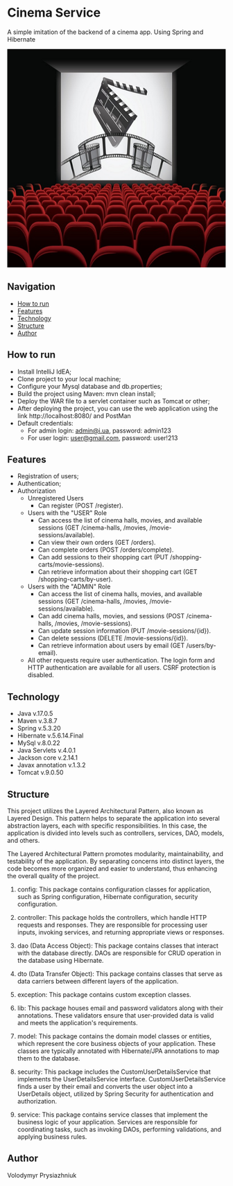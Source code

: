 # Cinema Service
A simple imitation of the backend of a cinema app. Using Spring and Hibernate

![Logo](logo.jpeg)

## Navigation
- [How to run](#how-to-run)
- [Features](#features)
- [Technology](#technology)
- [Structure](#structure)
- [Author](#author)

## How to run
- Install IntelliJ IdEA;
- Clone project to your local machine;
- Configure your Mysql database and db.properties;
- Build the project using Maven: mvn clean install;
- Deploy the WAR file to a servlet container such as Tomcat or other;
- After deploying the project, you can use the web application using the link http://localhost:8080/ and PostMan
- Default credentials:
  - For admin login: admin@i.ua, password: admin123
  - For user login: user@gmail.com, password: user!213

## Features
- Registration of users;
- Authentication;
- Authorization
  - Unregistered Users
    - Can register (POST /register).
  - Users with the "USER" Role
    - Can access the list of cinema halls, movies, and available sessions (GET /cinema-halls, /movies, /movie-sessions/available).
    - Can view their own orders (GET /orders).
    - Can complete orders (POST /orders/complete).
    - Can add sessions to their shopping cart (PUT /shopping-carts/movie-sessions).
    - Can retrieve information about their shopping cart (GET /shopping-carts/by-user).
  - Users with the "ADMIN" Role
    - Can access the list of cinema halls, movies, and available sessions (GET /cinema-halls, /movies, /movie-sessions/available).
    - Can add cinema halls, movies, and sessions (POST /cinema-halls, /movies, /movie-sessions).
    - Can update session information (PUT /movie-sessions/{id}).
    - Can delete sessions (DELETE /movie-sessions/{id}).
    - Can retrieve information about users by email (GET /users/by-email).
  - All other requests require user authentication. The login form and HTTP authentication are available for all users. CSRF protection is disabled.

## Technology
- Java v.17.0.5
- Maven v.3.8.7
- Spring v.5.3.20
- Hibernate v.5.6.14.Final
- MySql v.8.0.22 
- Java Servlets v.4.0.1
- Jackson core v.2.14.1
- Javax annotation v.1.3.2
- Tomcat v.9.0.50

## Structure
This project utilizes the Layered Architectural Pattern, also known as Layered Design. This pattern helps to separate the application into several abstraction layers, each with specific responsibilities. In this case, the application is divided into levels such as controllers, services, DAO, models, and others. 

The Layered Architectural Pattern promotes modularity, maintainability, and testability of the application. By separating concerns into distinct layers, the code becomes more organized and easier to understand, thus enhancing the overall quality of the project.
1. config: This package contains configuration classes for application, such as Spring configuration, Hibernate configuration, security configuration.

2. controller: This package holds the controllers, which handle HTTP requests and responses. They are responsible for processing user inputs, invoking services, and returning appropriate views or responses.

3. dao (Data Access Object): This package contains classes that interact with the database directly. DAOs are responsible for CRUD operation in the database using Hibernate.

4. dto (Data Transfer Object): This package contains classes that serve as data carriers between different layers of the application.

5. exception: This package contains custom exception classes.

6. lib: This package houses email and password validators along with their annotations. These validators ensure that user-provided data is valid and meets the application's requirements.

7. model: This package contains the domain model classes or entities, which represent the core business objects of your application. These classes are typically annotated with Hibernate/JPA annotations to map them to the database.

8. security: This package includes the CustomUserDetailsService that implements the UserDetailsService interface. CustomUserDetailsService finds a user by their email and converts the user object into a UserDetails object, utilized by Spring Security for authentication and authorization.

9. service: This package contains service classes that implement the business logic of your application. Services are responsible for coordinating tasks, such as invoking DAOs, performing validations, and applying business rules.

## Author
Volodymyr Prysiazhniuk